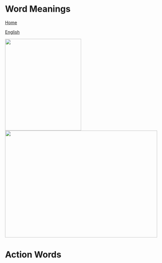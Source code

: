 # Word Meanings


[Home](all-files-links.md)

[English](all-english-links.md)


<img src="https://i.pinimg.com/originals/39/e8/52/39e85202dab472c06d423be11a5f50a7.png" width="250" height="300">


<img src="https://i.pinimg.com/originals/f6/b9/0c/f6b90c65200201ae44c45614e2201a11.png" width="500" height="350">


# Action Words
